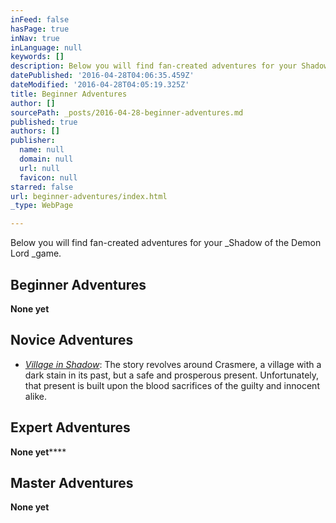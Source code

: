 ```yaml
---
inFeed: false
hasPage: true
inNav: true
inLanguage: null
keywords: []
description: Below you will find fan-created adventures for your Shadow of the Demon Lord game.
datePublished: '2016-04-28T04:06:35.459Z'
dateModified: '2016-04-28T04:05:19.325Z'
title: Beginner Adventures
author: []
sourcePath: _posts/2016-04-28-beginner-adventures.md
published: true
authors: []
publisher:
  name: null
  domain: null
  url: null
  favicon: null
starred: false
url: beginner-adventures/index.html
_type: WebPage

---
```

Below you will find fan-created adventures for your _Shadow of the Demon Lord _game.

## Beginner Adventures

**None yet**

## Novice Adventures

* _[Village in Shadow][0]_: The story revolves around Crasmere, a village with a dark stain in its past, but a safe and prosperous present. Unfortunately, that present is built upon the blood sacrifices of the guilty and innocent alike.

## Expert Adventures

**None yet******

## Master Adventures

**None yet**

[0]: https://goo.gl/OMpzGT